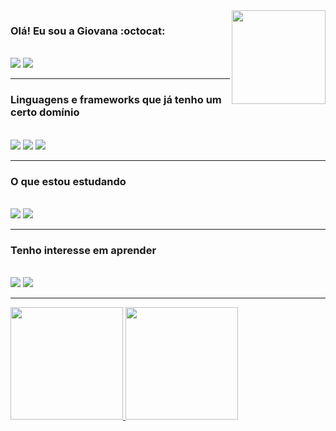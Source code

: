 <img align='right' src="https://media.giphy.com/media/M9gbBd9nbDrOTu1Mqx/giphy.gif" width="150">

### Olá! Eu sou a Giovana :octocat:
<div style="display: inline_block"><br>
     <a href="https://www.linkedin.com/in/giovana-aparecida-napoli-da-silva/" target="_blank"><img src="https://img.shields.io/badge/LinkedIn-0077B5?style=for-the-badge&logo=linkedin&logoColor=white" target="_blank"></a>
  <a href="mailto:giovana.ap.napoli@outlook.com" target="_blank"><img src="https://img.shields.io/badge/Microsoft_Outlook-0078D4?style=for-the-badge&logo=microsoft-outlook&logoColor=white" target="_blank"></a>
</div>

---

### Linguagens e frameworks que já tenho um certo domínio

<div style="display: inline_block"><br>
  <a href="#" target="_blank"><img src="https://img.shields.io/badge/React_Native-20232A?style=for-the-badge&logo=react&logoColor=61DAFB" target="_blank"></a> 
  <a href="#" target="_blank"><img src="https://img.shields.io/badge/React-20232A?style=for-the-badge&logo=react&logoColor=61DAFB" target="_blank"></a>
  <a href="#" target="_blank"><img src="https://img.shields.io/badge/AngularJS-E23237?style=for-the-badge&logo=angularjs&logoColor=white" target="_blank"></a> 
</div>

---
### O que estou estudando
<div style="display: inline_block"><br>
  <a href="#" target="_blank"><img src="https://img.shields.io/badge/TypeScript-007ACC?style=for-the-badge&logo=typescript&logoColor=white" target="_blank"></a> 
  <a href="#" target="_blank"><img src="https://img.shields.io/badge/tailwindcss-%2338B2AC.svg?style=for-the-badge&logo=tailwind-css&logoColor=white" target="_blank"></a>
</div>

---

### Tenho interesse em aprender
<div style="display: inline_block"><br>
  <a href="#" target="_blank"><img src="https://img.shields.io/badge/Python-14354C?style=for-the-badge&logo=python&logoColor=white" target="_blank"></a>
  <a href="#" target="_blank"><img src="https://img.shields.io/badge/Flutter-02569B?style=for-the-badge&logo=flutter&logoColor=white"></a>
</div>

---

<div>
  <a href="https://github.com/GiovanaNapoli">
  <img height="180em" src="https://github-readme-stats.vercel.app/api?username=GiovanaNapoli&show_icons=true&theme=dark&include_all_commits=true&count_private=true"/>
  <img height="180em" src="https://github-readme-stats.vercel.app/api/top-langs/?username=GiovanaNapoli&layout=compact&langs_count=7&theme=dark"/>
</div>

